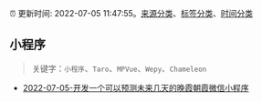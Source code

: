 :alarm_clock: 更新时间: 2022-07-05 11:47:55。[来源分类](../README.md)、[标签分类](../TAGS.md)、[时间分类](../TIMELINE.md)

## 小程序


> 关键字：`小程序`、`Taro`、`MPVue`、`Wepy`、`Chameleon`



- [2022-07-05-开发一个可以预测未来几天的晚霞朝霞微信小程序](https://www.v2ex.com/t/864255) 